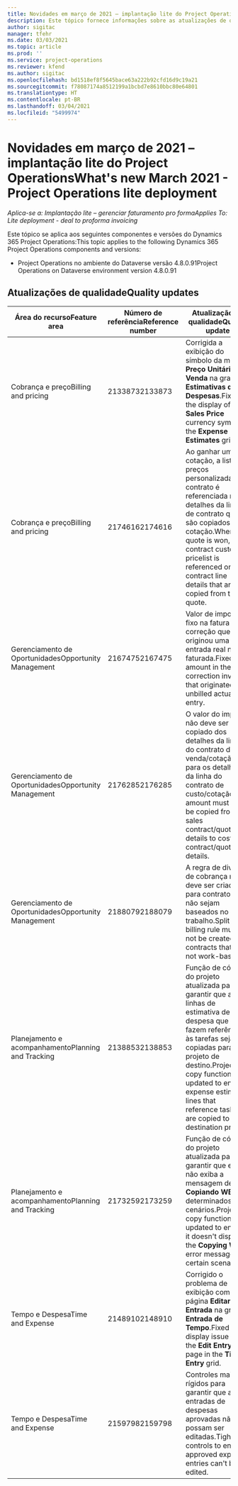 ```yaml
---
title: Novidades em março de 2021 – implantação lite do Project Operations
description: Este tópico fornece informações sobre as atualizações de qualidade disponíveis na versão de março de 2021 da implantação lite do Project Operations.
author: sigitac
manager: tfehr
ms.date: 03/03/2021
ms.topic: article
ms.prod: ''
ms.service: project-operations
ms.reviewer: kfend
ms.author: sigitac
ms.openlocfilehash: bd1518ef8f5645bace63a222b92cfd16d9c19a21
ms.sourcegitcommit: f78087174a8512199a1bcbd7e8610bbc80e64801
ms.translationtype: HT
ms.contentlocale: pt-BR
ms.lasthandoff: 03/04/2021
ms.locfileid: "5499974"
---
```

# <a name="whats-new-march-2021---project-operations-lite-deployment"></a><span data-ttu-id="fd799-103">Novidades em março de 2021 – implantação lite do Project Operations</span><span class="sxs-lookup"><span data-stu-id="fd799-103">What's new March 2021 - Project Operations lite deployment</span></span>

<span data-ttu-id="fd799-104">_Aplica-se a: Implantação lite – gerenciar faturamento pro forma_</span><span class="sxs-lookup"><span data-stu-id="fd799-104">_Applies To: Lite deployment - deal to proforma invoicing_</span></span>


<span data-ttu-id="fd799-105">Este tópico se aplica aos seguintes componentes e versões do Dynamics 365 Project Operations:</span><span class="sxs-lookup"><span data-stu-id="fd799-105">This topic applies to the following Dynamics 365 Project Operations components and versions:</span></span>

- <span data-ttu-id="fd799-106">Project Operations no ambiente do Dataverse versão 4.8.0.91</span><span class="sxs-lookup"><span data-stu-id="fd799-106">Project Operations on Dataverse environment version 4.8.0.91</span></span> 

## <a name="quality-updates"></a><span data-ttu-id="fd799-107">Atualizações de qualidade</span><span class="sxs-lookup"><span data-stu-id="fd799-107">Quality updates</span></span>

| <span data-ttu-id="fd799-108">**Área do recurso**</span><span class="sxs-lookup"><span data-stu-id="fd799-108">**Feature area**</span></span> | <span data-ttu-id="fd799-109">**Número de referência**</span><span class="sxs-lookup"><span data-stu-id="fd799-109">**Reference number**</span></span> | <span data-ttu-id="fd799-110">**Atualização de qualidade**</span><span class="sxs-lookup"><span data-stu-id="fd799-110">**Quality update**</span></span> |
| --- | --- | --- |
| <span data-ttu-id="fd799-111">Cobrança e preço</span><span class="sxs-lookup"><span data-stu-id="fd799-111">Billing and pricing</span></span> | <span data-ttu-id="fd799-112">2133873</span><span class="sxs-lookup"><span data-stu-id="fd799-112">2133873</span></span> | <span data-ttu-id="fd799-113">Corrigida a exibição do símbolo da moeda **Preço Unitário de Venda** na grade **Estimativas de Despesas**.</span><span class="sxs-lookup"><span data-stu-id="fd799-113">Fixed the display of **Unit Sales Price** currency symbol in the **Expense Estimates** grid.</span></span> |
| <span data-ttu-id="fd799-114">Cobrança e preço</span><span class="sxs-lookup"><span data-stu-id="fd799-114">Billing and pricing</span></span> | <span data-ttu-id="fd799-115">2174616</span><span class="sxs-lookup"><span data-stu-id="fd799-115">2174616</span></span> | <span data-ttu-id="fd799-116">Ao ganhar uma cotação, a lista de preços personalizada do contrato é referenciada nos detalhes da linha de contrato que são copiados da cotação.</span><span class="sxs-lookup"><span data-stu-id="fd799-116">When a quote is won, the contract custom pricelist is referenced on contract line details that are copied from the quote.</span></span> |
| <span data-ttu-id="fd799-117">Gerenciamento de Oportunidades</span><span class="sxs-lookup"><span data-stu-id="fd799-117">Opportunity Management</span></span> | <span data-ttu-id="fd799-118">2167475</span><span class="sxs-lookup"><span data-stu-id="fd799-118">2167475</span></span> | <span data-ttu-id="fd799-119">Valor de imposto fixo na fatura de correção que originou uma entrada real não faturada.</span><span class="sxs-lookup"><span data-stu-id="fd799-119">Fixed tax amount in the correction invoice that originated an unbilled actual entry.</span></span> |
| <span data-ttu-id="fd799-120">Gerenciamento de Oportunidades</span><span class="sxs-lookup"><span data-stu-id="fd799-120">Opportunity Management</span></span> | <span data-ttu-id="fd799-121">2176285</span><span class="sxs-lookup"><span data-stu-id="fd799-121">2176285</span></span> | <span data-ttu-id="fd799-122">O valor do imposto não deve ser copiado dos detalhes da linha do contrato de venda/cotação para os detalhes da linha do contrato de custo/cotação.</span><span class="sxs-lookup"><span data-stu-id="fd799-122">Tax amount must not be copied from sales contract/quote line details to cost contract/quote line details.</span></span> |
| <span data-ttu-id="fd799-123">Gerenciamento de Oportunidades</span><span class="sxs-lookup"><span data-stu-id="fd799-123">Opportunity Management</span></span> | <span data-ttu-id="fd799-124">2188079</span><span class="sxs-lookup"><span data-stu-id="fd799-124">2188079</span></span> | <span data-ttu-id="fd799-125">A regra de divisão de cobrança não deve ser criada para contratos que não sejam baseados no trabalho.</span><span class="sxs-lookup"><span data-stu-id="fd799-125">Split billing rule must not be created for contracts that are not work-based.</span></span> |
| <span data-ttu-id="fd799-126">Planejamento e acompanhamento</span><span class="sxs-lookup"><span data-stu-id="fd799-126">Planning and Tracking</span></span> | <span data-ttu-id="fd799-127">2138853</span><span class="sxs-lookup"><span data-stu-id="fd799-127">2138853</span></span> | <span data-ttu-id="fd799-128">Função de cópia do projeto atualizada para garantir que as linhas de estimativa de despesa que fazem referência às tarefas sejam copiadas para o projeto de destino.</span><span class="sxs-lookup"><span data-stu-id="fd799-128">Project copy function updated to ensure expense estimate lines that reference tasks are copied to the destination project.</span></span> |
| <span data-ttu-id="fd799-129">Planejamento e acompanhamento</span><span class="sxs-lookup"><span data-stu-id="fd799-129">Planning and Tracking</span></span> | <span data-ttu-id="fd799-130">2173259</span><span class="sxs-lookup"><span data-stu-id="fd799-130">2173259</span></span> | <span data-ttu-id="fd799-131">Função de cópia do projeto atualizada para garantir que ela não exiba a mensagem de erro **Copiando WBS** em determinados cenários.</span><span class="sxs-lookup"><span data-stu-id="fd799-131">Project copy function updated to ensure it doesn't display the **Copying WBS** error message in certain scenarios.</span></span> |
| <span data-ttu-id="fd799-132">Tempo e Despesa</span><span class="sxs-lookup"><span data-stu-id="fd799-132">Time and Expense</span></span> | <span data-ttu-id="fd799-133">2148910</span><span class="sxs-lookup"><span data-stu-id="fd799-133">2148910</span></span> | <span data-ttu-id="fd799-134">Corrigido o problema de exibição com a página **Editar Entrada** na grade **Entrada de Tempo**.</span><span class="sxs-lookup"><span data-stu-id="fd799-134">Fixed display issue with the **Edit Entry** page in the **Time Entry** grid.</span></span> |
| <span data-ttu-id="fd799-135">Tempo e Despesa</span><span class="sxs-lookup"><span data-stu-id="fd799-135">Time and Expense</span></span> | <span data-ttu-id="fd799-136">2159798</span><span class="sxs-lookup"><span data-stu-id="fd799-136">2159798</span></span> | <span data-ttu-id="fd799-137">Controles mais rígidos para garantir que as entradas de despesas aprovadas não possam ser editadas.</span><span class="sxs-lookup"><span data-stu-id="fd799-137">Tightened controls to ensure approved expense entries can't be edited.</span></span> |



